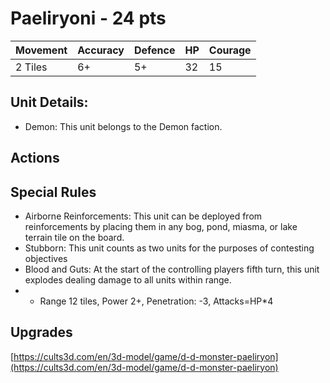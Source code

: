 # Paeliryoni  - 24 pts

|Movement | Accuracy | Defence | HP | Courage |
| ------ | ------ | ------ | ------ | ------ |
| 2 Tiles | 6+ | 5+ | 32 | 15 |

## Unit Details:
- Demon: This unit belongs to the Demon faction.


## Actions

## Special Rules
- Airborne Reinforcements: This unit can be deployed from reinforcements by placing them in any bog, pond, miasma, or lake terrain tile on the board.
- Stubborn: This unit counts as two units for the purposes of contesting objectives
- Blood and Guts: At the start of the controlling players fifth turn, this unit explodes dealing damage to all units within range.
- - Range 12 tiles, Power 2+, Penetration: -3, Attacks=HP*4

## Upgrades

[https://cults3d.com/en/3d-model/game/d-d-monster-paeliryon](https://cults3d.com/en/3d-model/game/d-d-monster-paeliryon)
